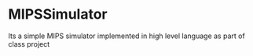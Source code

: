 MIPSSimulator
=============

Its a simple MIPS simulator implemented in high level language as part of class project
